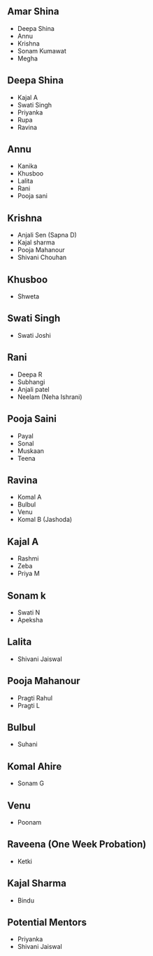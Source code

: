 ## Amar Shina
- Deepa Shina 
- Annu 
- Krishna
- Sonam Kumawat
- Megha

## Deepa Shina
- Kajal A
- Swati Singh
- Priyanka
- Rupa
- Ravina

## Annu
- Kanika
- Khusboo
- Lalita
- Rani
- Pooja sani

## Krishna
- Anjali Sen (Sapna D)
- Kajal sharma
- Pooja Mahanour
- Shivani Chouhan

## Khusboo
- Shweta

## Swati Singh
- Swati Joshi

## Rani
- Deepa R
- Subhangi
- Anjali patel
- Neelam (Neha Ishrani)

## Pooja Saini
- Payal
- Sonal
- Muskaan
- Teena

## Ravina
- Komal A
- Bulbul
- Venu
- Komal B (Jashoda)

## Kajal A
- Rashmi
- Zeba
- Priya M

## Sonam k
- Swati N
- Apeksha

## Lalita
- Shivani Jaiswal

## Pooja Mahanour
- Pragti Rahul
- Pragti L

## Bulbul
- Suhani

## Komal Ahire
- Sonam G

## Venu
- Poonam

## Raveena (One Week Probation)
- Ketki

## Kajal Sharma
- Bindu

## Potential Mentors
- Priyanka
- Shivani Jaiswal
